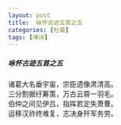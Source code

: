 ```yaml
---
layout: post
title:  咏怀古迹五首之五
categories: [杜甫]
tags: [律诗]
---
```


##### 咏怀古迹五首之五

诸葛大名垂宇宙，宗臣遗像肃清高。<br>
三分割据纡筹策，万古云霄一羽毛。<br>
伯仲之间见伊吕，指挥若定失萧曹。<br>
运移汉祚终难复，志决身歼军务劳。











　　　　　　　　　　 





































